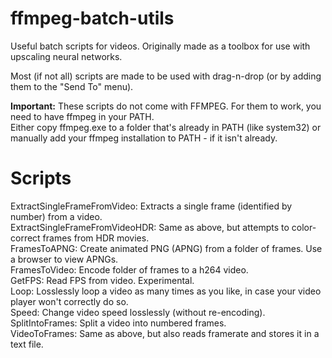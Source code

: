 # ffmpeg-batch-utils
Useful batch scripts for videos. Originally made as a toolbox for use with upscaling neural networks.

Most (if not all) scripts are made to be used with drag-n-drop (or by adding them to the "Send To" menu).

**Important:** These scripts do not come with FFMPEG. For them to work, you need to have ffmpeg in your PATH.  
Either copy ffmpeg.exe to a folder that's already in PATH (like system32) or manually add your ffmpeg installation to PATH - if it isn't already.

# Scripts
ExtractSingleFrameFromVideo: Extracts a single frame (identified by number) from a video.  
ExtractSingleFrameFromVideoHDR: Same as above, but attempts to color-correct frames from HDR movies.  
FramesToAPNG: Create animated PNG (APNG) from a folder of frames. Use a browser to view APNGs.  
FramesToVideo: Encode folder of frames to a h264 video.  
GetFPS: Read FPS from video. Experimental.  
Loop: Losslessly loop a video as many times as you like, in case your video player won't correctly do so.   
Speed: Change video speed losslessly (without re-encoding).  
SplitIntoFrames: Split a video into numbered frames.  
VideoToFrames: Same as above, but also reads framerate and stores it in a text file.  
